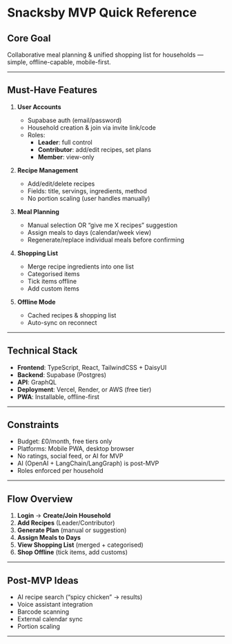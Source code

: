 # Snacksby MVP Quick Reference

## **Core Goal**
Collaborative meal planning & unified shopping list for households — simple, offline-capable, mobile-first.

---

## **Must-Have Features**
1. **User Accounts**
   - Supabase auth (email/password)
   - Household creation & join via invite link/code
   - Roles:
     - **Leader**: full control
     - **Contributor**: add/edit recipes, set plans
     - **Member**: view-only

2. **Recipe Management**
   - Add/edit/delete recipes
   - Fields: title, servings, ingredients, method
   - No portion scaling (user handles manually)

3. **Meal Planning**
   - Manual selection OR “give me X recipes” suggestion
   - Assign meals to days (calendar/week view)
   - Regenerate/replace individual meals before confirming

4. **Shopping List**
   - Merge recipe ingredients into one list
   - Categorised items
   - Tick items offline
   - Add custom items

5. **Offline Mode**
   - Cached recipes & shopping list
   - Auto-sync on reconnect

---

## **Technical Stack**
- **Frontend**: TypeScript, React, TailwindCSS + DaisyUI
- **Backend**: Supabase (Postgres)
- **API**: GraphQL
- **Deployment**: Vercel, Render, or AWS (free tier)
- **PWA**: Installable, offline-first

---

## **Constraints**
- Budget: £0/month, free tiers only
- Platforms: Mobile PWA, desktop browser
- No ratings, social feed, or AI for MVP
- AI (OpenAI + LangChain/LangGraph) is post-MVP
- Roles enforced per household

---

## **Flow Overview**
1. **Login** → **Create/Join Household**
2. **Add Recipes** (Leader/Contributor)
3. **Generate Plan** (manual or suggestion)
4. **Assign Meals to Days**
5. **View Shopping List** (merged + categorised)
6. **Shop Offline** (tick items, add customs)

---

## **Post-MVP Ideas**
- AI recipe search (“spicy chicken” → results)
- Voice assistant integration
- Barcode scanning
- External calendar sync
- Portion scaling

---
